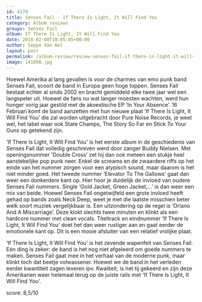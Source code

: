 ```yaml
---
id: 4179
title: Senses Fail - If There Is Light, It Will Find You
category: Album reviews
groups: Senses Fail
album: If There Is Light, It Will Find You
date: 2018-02-08T18:05:05+00:00
author: Seppe Van Ael
layout: post
permalink: /album-review/review-senses-fail-if-there-is-light-it-will-find-you/
image: 141898.jpg
---
```

Hoewel Amerika al lang gevallen is voor de charmes van emo punk band Senses Fail, scoort de band in Europa geen hoge toppen. Senses Fail bestaat echter al sinds 2002 en bracht gemiddeld elke twee jaar wel een langspeler uit. Hoewel de fans nu wat langer moesten wachten, werd hun honger vorig jaar gestild met de akoestische EP ‘In Your Absence’. 16 Februari komt de band aanzetten met hun nieuwe plaat ‘If There Is Light, It Will Find You’ die zal worden uitgebracht door Pure Noise Records, je weet wel, het label waar ook State Champs, The Story So Far en Stick To Your Guns op getekend zijn.

‘If There Is Light, It Will Find You’ is het eerste album in de geschiedenis van Senses Fail dat volledig geschreven werd door zanger Buddy Nielsen. Met openingsnummer ‘Double Cross’ zet hij dan ook meteen een stukje heel aanstekelijke pop punk neer. Enkel de screams en de zwaardere riffs op het einde van het nummer zorgen voor een atypisch sound, maar daarom is het niet minder goed. Het tweede nummer ‘Elevator To The Gallows’ gaat dan weer een donkerdere kant op. Hier hoor je duidelijk de invloed van oudere Senses Fail nummers. Single ‘Gold Jacket, Green Jacket,…’ is dan weer een mix van beide. Hoewel Senses Fail ongetwijfeld een grote invloed heeft gehad op bands zoals Neck Deep, weet je met die laatste misschien beter welk soort muziek vergelijkbaar is. Een uitzondering op de regel is ‘Orlano And A Miscarriage’. Deze klokt slechts twee minuten en klinkt als een hardcore nummer met clean vocals. Titeltrack en eindnummer ‘If There Is Light, It Will Find You’ doet het dan weer rustiger aan en gaat eerder de emotionele kant op. Dit is een mooie afsluiter van een relatief vrolijke plaat.

‘If There Is Light, It Will Find You’ is het zevende wapenfeit van Senses Fail. Eén ding is zeker: de band is het nog niet afgeleerd om goede nummers te maken. Senses Fail gaat mee in het verhaal van de moderne punk, maar klinkt toch dat beetje volwassener. Hoewel we de band in het verleden eerder kwantiteit zagen leveren ipv. Kwaliteit, is het tij gekeerd en zijn deze Amerikanen weer helemaal terug op de juiste rails met ‘If There Is Light, It Will Find You’.

score: 8,5/10
